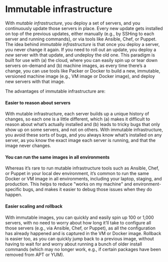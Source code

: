 # Immutable infrastructure

With _mutable infrastructure_, you deploy a set of servers, and you continuously update those servers in place. Every
new update gets installed on top of the previous updates, either manually (e.g., by SSHing to each server and running
commands), or via tools like Ansible, Chef, or Puppet. The idea behind _immutable infrastructure_ is that once you
deploy a server, you never change it again. If you need to roll out an update, you deploy a _new_ server with that
update, and undeploy the old one. This paradigm is built for use with (a) the cloud, where you can easily spin up or
tear down servers on-demand and (b) machine images, as every time there’s a change, you can use tools like Packer or
Docker to build a new, immutable, versioned machine image (e.g., VM image or Docker image), and deploy new servers with
that image.

The advantages of immutable infrastructure are:

#### Easier to reason about servers

With mutable infrastructure, each server builds up a unique history of changes, so each one is a little different,
which (a) makes it difficult to reason about what’s actually installed and (b) leads to tricky bugs that only show up
on some servers, and not on others. With immutable infrastructure, you avoid these sorts of bugs, and you always know
what’s installed on any server, as you know the exact image each server is running, and that the image never changes.

#### You can run the same images in all environments

Whereas it’s rare to run mutable infrastructure tools such as Ansible, Chef, or Puppet in your local dev environment,
it’s common to run the same Docker or VM image in all environments, including your laptop, staging, and production.
This helps to reduce "works on my machine" and environment-specific bugs, and makes it easier to debug those issues
when they do happen.

#### Easier scaling and rollback

With immutable images, you can quickly and easily spin up 100 or 1,000 servers, with no need to worry about how long
it’ll take to configure all those servers (e.g., via Ansible, Chef, or Puppet), as all the configuration has already
happened and is captured in the VM or Docker image. Rollback is easier too, as you can quickly jump back to a
previous image, without having to wait for and worry about running a bunch of older install commands (which may no
longer work, e.g., if certain packages have been removed from APT or YUM).


<!-- ##DOCS-SOURCER-START
{"sourcePlugin":"Local File Copier","hash":"159cda91c449de4ffd9bc29a10116c09"}
##DOCS-SOURCER-END -->
